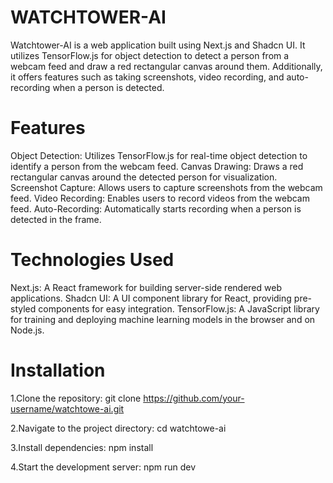 # WATCHTOWER-AI
Watchtower-AI is a web application built using Next.js and Shadcn UI. It utilizes TensorFlow.js for object detection to detect a person from a webcam feed and draw a red rectangular canvas around them. Additionally, it offers features such as taking screenshots, video recording, and auto-recording when a person is detected.
# Features
Object Detection: Utilizes TensorFlow.js for real-time object detection to identify a person from the webcam feed.
Canvas Drawing: Draws a red rectangular canvas around the detected person for visualization.
Screenshot Capture: Allows users to capture screenshots from the webcam feed.
Video Recording: Enables users to record videos from the webcam feed.
Auto-Recording: Automatically starts recording when a person is detected in the frame.
# Technologies Used
Next.js: A React framework for building server-side rendered web applications.
Shadcn UI: A UI component library for React, providing pre-styled components for easy integration.
TensorFlow.js: A JavaScript library for training and deploying machine learning models in the browser and on Node.js.
# Installation
1.Clone the repository:
git clone https://github.com/your-username/watchtowe-ai.git

2.Navigate to the project directory:
cd watchtowe-ai

3.Install dependencies:
npm install

4.Start the development server:
npm run dev
